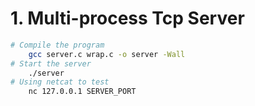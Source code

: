 # 1. Multi-process Tcp Server

```bash
# Compile the program
    gcc server.c wrap.c -o server -Wall
# Start the server
    ./server
# Using netcat to test
    nc 127.0.0.1 SERVER_PORT
```
